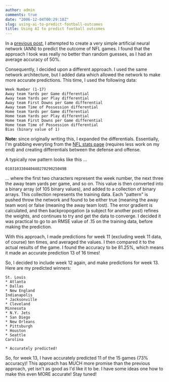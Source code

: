 ```yaml
---
author: admin
comments: true
date: "2006-12-04T00:29:18Z"
slug: using-ai-to-predict-football-outcomes
title: Using AI to predict football outcomes
---
```


In a [previous post](http://www.wadewegner.com/PermaLink,guid,a50d0f5b-ecbe-4716-9276-9ec9cb7656a4.aspx), I attempted to create a very simple artificial neural network (ANN) to predict the outcome of NFL games. I found that the approach I took was really no better than random guesses, as I had an average accuracy of 50%.

Consequently, I decided upon a different approach. I used the same network architecture, but I added data which allowed the network to make more accurate predictions. This time, I used the following data:

	Week Number (1-17)  
	Away team Yards per Game differential  
	Away team Yards per Play differential  
	Away team First Downs per Game differential  
	Away team Time of Possession differential  
	Home team Yards per Game differential  
	Home team Yards per Play differential  
	Home team First Downs per Game differential  
	Home team Time of Possession differential  
	Bias (binary value of 1)

**Note:** since originally writing this, I expanded the differentials. Essentially, I'm grabbing everyting from the [NFL stats page](http://www.nfl.com/stats/2006/regular) (requires less work on my end) and creating differentials between the defense and offense.

A typically row pattern looks like this ...

	01031033044044027029025049B

... where the first two characters represent the week number, the next three the away team yards per game, and so on. This value is then converted into a binary array (of 105 binary values), and added to a collection of binary arrays. This collection represents the training data. Each "pattern" is pushed throw the network and found to be either true (meaning the away team won) or false (meaning the away team lost). The error gradient is calculated, and then backpropogation (a subject for another post) refines the weights, and continues to try and get the data to converge. I decided it was practical to go to an RMSE value of .15 on the training data, before making the prediction.

With this approach, I made predictions for week 11 (excluding week 11 data, of course) ten times, and averaged the values. I then compared it to the actual results of the game. I found the accuracy to be 81.25%, which means it made an accurate prediction 13 of 16 times!

So, I decided to include week 12 again, and make predictions for week 13. Here are my predicted winners:

	St. Louis  
	* Atlanta  
	* Dallas  
	* New England  
	Indianapolis  
	* Jacksonville  
	* Cleveland  
	Minnesota  
	* N.Y. Jets  
	* San Diego  
	* New Orleans  
	* Pittsburgh  
	* Houston  
	* Seattle  
	Carolina

	* Accurately predicted!

So, for week 13, I have accurately predicted 11 of the 15 games (73% accuracy)! This approach has MUCH more promise than the previous approach, yet isn't as good as I'd like it to be. I have some ideas one how to make this even MORE accurate! Stay tuned!